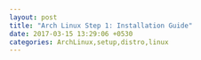 ```yaml
---
layout: post
title: "Arch Linux Step 1: Installation Guide"
date: 2017-03-15 13:29:06 +0530
categories: ArchLinux,setup,distro,linux
---
```

